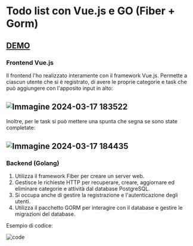 # Todo list con Vue.js e GO (Fiber + Gorm)
## [DEMO](https://sf4nu.github.io/todo-vue-go/)

### Frontend Vue.js

Il frontend l'ho realizzato interamente con il framework Vue.js. Permette a ciascun utente che si è registrato, di avere le proprie categorie e task che può aggiungere con l'apposito input in alto:

![Immagine 2024-03-17 183522](https://github.com/SF4NU/todo-vue-go/assets/129513838/3a95ecd3-b1fb-4e69-9893-eda39a3fe4c5)
---
Inoltre, per le task si può mettere una spunta che segna se sono state completate: 

![Immagine 2024-03-17 184435](https://github.com/SF4NU/todo-vue-go/assets/129513838/44dbfe34-df58-4620-a5c0-c8010d084860)
---

### Backend (Golang)
1. Utilizza il framework Fiber per creare un server web.
2. Gestisce le richieste HTTP per recuperare, creare, aggiornare ed eliminare categorie e attività dal database PostgreSQL.
3. Si occupa anche di gestire la registrazione e l'autenticazione degli utenti.
4. Utilizza il pacchetto GORM per interagire con il database e gestire le migrazioni del database.
   
Esempio di codice:
   
![code](https://github.com/SF4NU/todo-vue-go/assets/129513838/67d45668-135e-4b2a-9114-8e40d9f69f31)

